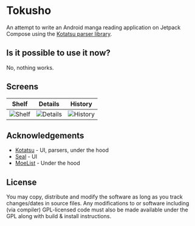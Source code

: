 # Tokusho

An attempt to write an Android manga reading application on Jetpack Compose using the [Kotatsu parser library](https://github.com/KotatsuApp/kotatsu-parsers).

## Is it possible to use it now?

No, nothing works.

## Screens
|                                        Shelf                                        |                                          Details                                          |                                         History                                         |
|:-----------------------------------------------------------------------------------:|:-----------------------------------------------------------------------------------------:|:---------------------------------------------------------------------------------------:|
| ![Shelf](https://git.kotatsu.app/Xtimms/Tokusho/raw/branch/master/images/shelf.png) |  ![Details](https://git.kotatsu.app/Xtimms/Tokusho/raw/branch/master/images/details.png)  | ![History](https://git.kotatsu.app/Xtimms/Tokusho/raw/branch/master/images/history.png) |

## Acknowledgements

- [Kotatsu](https://github.com/KotatsuApp/Kotatsu) - UI, parsers, under the hood
- [Seal](https://github.com/JunkFood02/Seal) - UI
- [MoeList](https://github.com/axiel7/MoeList) - Under the hood

## License

You may copy, distribute and modify the software as long as you track changes/dates in source files.
Any modifications to or software including (via compiler) GPL-licensed code must also be made available under the
GPL along with build & install instructions.

 
